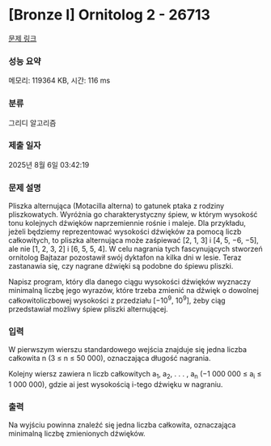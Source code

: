 # [Bronze I] Ornitolog 2 - 26713 

[문제 링크](https://www.acmicpc.net/problem/26713) 

### 성능 요약

메모리: 119364 KB, 시간: 116 ms

### 분류

그리디 알고리즘

### 제출 일자

2025년 8월 6일 03:42:19

### 문제 설명

<p>Pliszka alternująca (Motacilla alterna) to gatunek ptaka z rodziny pliszkowatych. Wyróżnia go charakterystyczny śpiew, w którym wysokość tonu kolejnych dźwięków naprzemiennie rośnie i maleje. Dla przykładu, jeżeli będziemy reprezentować wysokości dźwięków za pomocą liczb całkowitych, to pliszka alternująca może zaśpiewać [2, 1, 3] i [4, 5, −6, −5], ale nie [1, 2, 3, 2] i [6, 5, 5, 4]. W celu nagrania tych fascynujących stworzeń ornitolog Bajtazar pozostawił swój dyktafon na kilka dni w lesie. Teraz zastanawia się, czy nagrane dźwięki są podobne do śpiewu pliszki.</p>

<p>Napisz program, który dla danego ciągu wysokości dźwięków wyznaczy minimalną liczbę jego wyrazów, które trzeba zmienić na dźwięk o dowolnej całkowitoliczbowej wysokości z przedziału [−10<sup>9</sup>, 10<sup>9</sup>], żeby ciąg przedstawiał możliwy śpiew pliszki alternującej.</p>

### 입력 

 <p>W pierwszym wierszu standardowego wejścia znajduje się jedna liczba całkowita n (3 ≤ n ≤ 50 000), oznaczająca długość nagrania.</p>

<p>Kolejny wiersz zawiera n liczb całkowitych a<sub>1</sub>, a<sub>2</sub>, . . . , a<sub>n</sub> (−1 000 000 ≤ a<sub>i</sub> ≤ 1 000 000), gdzie ai jest wysokością i-tego dźwięku w nagraniu.</p>

### 출력 

 <p>Na wyjściu powinna znaleźć się jedna liczba całkowita, oznaczająca minimalną liczbę zmienionych dźwięków.</p>

